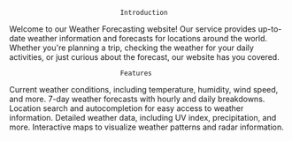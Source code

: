                                 Introduction

Welcome to our Weather Forecasting website! Our service provides up-to-date weather information and forecasts for locations around the world. Whether you're planning a trip, checking the weather for your daily activities, or just curious about the forecast, our website has you covered.

                                Features

Current weather conditions, including temperature, humidity, wind speed, and more.
7-day weather forecasts with hourly and daily breakdowns.
Location search and autocompletion for easy access to weather information.
Detailed weather data, including UV index, precipitation, and more.
Interactive maps to visualize weather patterns and radar information.